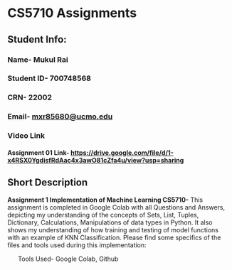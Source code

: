 # CS5710 Assignments
 ## Student Info:
  ### Name- Mukul Rai
  ### Student ID- 700748568
  ### CRN- 22002
  ### Email- mxr85680@ucmo.edu
 
 ### Video Link
 #### Assignment 01 Link-  https://drive.google.com/file/d/1-x4RSX0YgdisfRdAac4x3awO81cZfa4u/view?usp=sharing
 
 
<!-- ### Folder Structure

.
└── MachineLearning_Assignments/
    ├── Assignment 01 /
    │   ├── Code                # All codes are in this folder.
    │   ├── Screenshots         # Screenshot attached of outputs
    │   └── Pdf                 # Pdf file for desciption
    └── Assignment 02 /
        ├── Code                # All codes are in this folder.
        ├── Screenshots         # Screenshot attached of outputs
        └── Pdf                 # Pdf file for desciption -->
 ## Short Description
  **Assignment 1 Implementation of Machine Learning CS5710-**
 This assignment is completed in Google Colab with all Questions and Answers, depicting my understanding of the concepts of Sets, List, Tuples, Dictionary, Calculations, Manipulations of data types in Python. It also shows my understanding of how training and testing of model functions with an example of KNN Classification. Please find some specifics of the files and tools used during this implementation:<br>
    <ul> Tools Used- Google Colab, Github</ul>


